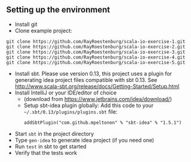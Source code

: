 Setting up the environment
-----------------------------------

 * Install git
 * Clone example project:
```
git clone https://github.com/RayRoestenburg/scala-io-exercise-1.git
git clone https://github.com/RayRoestenburg/scala-io-exercise-2.git
git clone https://github.com/RayRoestenburg/scala-io-exercise-3.git
git clone https://github.com/RayRoestenburg/scala-io-exercise-4.git
git clone https://github.com/RayRoestenburg/scala-io-exercise-5.git
```

 * Install sbt. Please use version 0.13, this project uses a plugin for generating idea project files compatible with sbt 0.13. See http://www.scala-sbt.org/release/docs/Getting-Started/Setup.html
 * Install IntelliJ or your IDE/editor of choice
     * (download from https://www.jetbrains.com/idea/download/)
     * Setup sbt-idea plugin globally:
       Add this code to your `~/.sbt/0.13/plugins/plugins.sbt` file:
       ```
       addSbtPlugin("com.github.mpeltonen" % "sbt-idea" % "1.5.1")
       ```
 * Start `sbt` in the project directory
 * Type `gen-idea` to generate idea project (if you need one)
 * Run `test` in sbt to get started
 * Verify that the tests work
